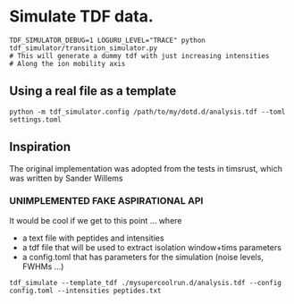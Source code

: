 
# Simulate TDF data.

```shell
TDF_SIMULATOR_DEBUG=1 LOGURU_LEVEL="TRACE" python  tdf_simulator/transition_simulator.py
# This will generate a dummy tdf with just increasing intensities
# Along the ion mobility axis
```

## Using a real file as a template

```shell
python -m tdf_simulator.config /path/to/my/dotd.d/analysis.tdf --toml settings.toml
```

## Inspiration

The original implementation was adopted from the tests in timsrust,
which was written by Sander Willems


### UNIMPLEMENTED FAKE ASPIRATIONAL API

It would be cool if we get to this point ... where
- a text file with peptides and intensities
- a tdf file that will be used to extract isolation window+tims parameters
- a config.toml that has parameters for the simulation (noise levels, FWHMs ...)

```
tdf_simulate --template_tdf ./mysupercoolrun.d/analysis.tdf --config config.toml --intensities peptides.txt
```
